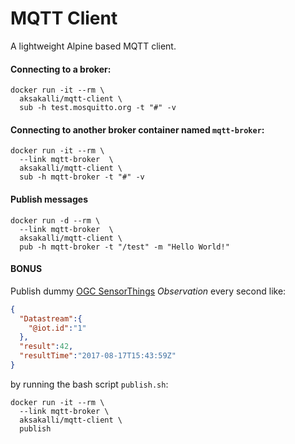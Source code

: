 # MQTT Client

A lightweight Alpine based MQTT client.

#### Connecting to a broker:

```
docker run -it --rm \
  aksakalli/mqtt-client \
  sub -h test.mosquitto.org -t "#" -v
```

#### Connecting to another broker container named `mqtt-broker`:

```
docker run -it --rm \
  --link mqtt-broker  \
  aksakalli/mqtt-client \
  sub -h mqtt-broker -t "#" -v
```

#### Publish messages

```
docker run -d --rm \
  --link mqtt-broker  \
  aksakalli/mqtt-client \
  pub -h mqtt-broker -t "/test" -m "Hello World!"
```

#### BONUS

Publish dummy [OGC SensorThings](http://docs.opengeospatial.org/is/15-078r6/15-078r6.html) _Observation_ every second like:

```json
{
  "Datastream":{  
    "@iot.id":"1"
  },
  "result":42,
  "resultTime":"2017-08-17T15:43:59Z"
}
```


by running the bash script `publish.sh`:

```
docker run -it --rm \
  --link mqtt-broker \
  aksakalli/mqtt-client \
  publish
```
